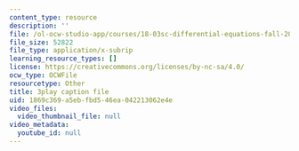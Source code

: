 ```yaml
---
content_type: resource
description: ''
file: /ol-ocw-studio-app/courses/18-03sc-differential-equations-fall-2011/1869c369a5ebfbd546ea042213062e4e_Y9_zrupnz0Q.srt
file_size: 52822
file_type: application/x-subrip
learning_resource_types: []
license: https://creativecommons.org/licenses/by-nc-sa/4.0/
ocw_type: OCWFile
resourcetype: Other
title: 3play caption file
uid: 1869c369-a5eb-fbd5-46ea-042213062e4e
video_files:
  video_thumbnail_file: null
video_metadata:
  youtube_id: null
---
```

